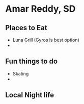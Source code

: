 # Amar Reddy, SD

## Places to Eat

- Luna Grill (Gyros is best option)
- 
## Fun things to do
- Skating
- 
## Local Night life
